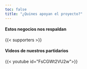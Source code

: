 ```yaml
---
toc: false
title: "¿Quines apoyan el proyecto?"
---
```

#### Estos negocios nos respaldan

{{< supporters >}}

#### Videos de nuestros partidarios
{{< youtube id="FsCGWt2VU2w">}}